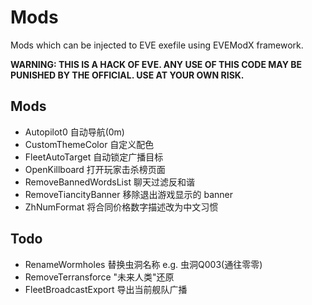 # Mods
Mods which can be injected to EVE exefile using EVEModX framework.

**WARNING: THIS IS A HACK OF EVE. ANY USE OF THIS CODE MAY BE PUNISHED BY THE OFFICIAL. USE AT YOUR OWN RISK.**

## Mods
- Autopilot0 自动导航(0m)
- CustomThemeColor 自定义配色
- FleetAutoTarget 自动锁定广播目标
- OpenKillboard 打开玩家击杀榜页面
- RemoveBannedWordsList 聊天过滤反和谐
- RemoveTiancityBanner 移除退出游戏显示的 banner
- ZhNumFormat 将合同价格数字描述改为中文习惯


## Todo
- RenameWormholes 替换虫洞名称 e.g. 虫洞Q003(通往零零)
- RemoveTerransforce "未来人类"还原
- FleetBroadcastExport 导出当前舰队广播

